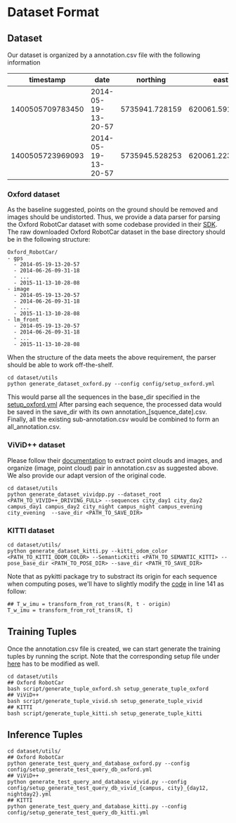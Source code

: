 # Dataset Format

## Dataset

<!-- ### Annotation -->

Our dataset is organized by a annotation.csv file with the following information

| timestamp        | date                | northing       | easting           | yaw                  | submap_path                                                                                               | img_path                                                                                                             |
| ---------------- | ------------------- | -------------- | ----------------- | -------------------- | --------------------------------------------------------------------------------------------------------- | -------------------------------------------------------------------------------------------------------------------- |
| 1400505709783450 | 2014-05-19-13-20-57 | 5735941.728159 | 620061.5917779999 | -0.11223730717958637 | /storage/user/lyun/Oxford_Robocar/dataset_every_5m_45runs/submap/2014-05-19-13-20-57/1400505709783450.npy | /storage/user/lyun/Oxford_Robocar/dataset_every_5m_45runs/image/undistorted/2014-05-19-13-20-57/1400505709783450.png |
| 1400505723969093 | 2014-05-19-13-20-57 | 5735945.528253 | 620061.2238309999 | -0.11404230717958645 | /storage/user/lyun/Oxford_Robocar/dataset_every_5m_45runs/submap/2014-05-19-13-20-57/1400505723969093.npy | /storage/user/lyun/Oxford_Robocar/dataset_every_5m_45runs/image/undistorted/2014-05-19-13-20-57/1400505723969093.png |

### Oxford dataset

As the baseline suggested, points on the ground should be removed and images should be undistorted. Thus, we provide a data parser for parsing the Oxford RobotCar dataset with some codebase provided in their [SDK](https://github.com/ori-mrg/robotcar-dataset-sdk). The raw downloaded Oxford RobotCar dataset in the base directory should be in the following structure:

```
Oxford_RobotCar/
- gps
  - 2014-05-19-13-20-57
  - 2014-06-26-09-31-18
  - ...
  - 2015-11-13-10-28-08
- image
  - 2014-05-19-13-20-57
  - 2014-06-26-09-31-18
  - ...
  - 2015-11-13-10-28-08
- lm_front
  - 2014-05-19-13-20-57
  - 2014-06-26-09-31-18
  - ...
  - 2015-11-13-10-28-08
```

When the structure of the data meets the above requirement, the parser should be able to work off-the-shelf.

```
cd dataset/utils
python generate_dataset_oxford.py --config config/setup_oxford.yml
```

This would parse all the sequences in the base_dir specified in the [setup_oxford.yml](../dataset/utils/config/setup_oxford.yml)
After parsing each sequence, the processed data would be saved in the save_dir with its own annotation\_[squence_date].csv. Finally, all the existing sub-annotation.csv would be combined to form an all_annotation.csv.

### ViViD++ dataset

Please follow their [documentation](https://visibilitydataset.github.io/1_about.html) to extract point clouds and images, and organize (image, point cloud) pair in annotation.csv as suggested above. We also provide our adapt version of the original code.

```
cd dataset/utils
python generate_dataset_vividpp.py --dataset_root <PATH_TO_VIVID++_DRIVING_FULL> --sequences city_day1 city_day2 campus_day1 campus_day2 city_night campus_night campus_evening city_evening  --save_dir <PATH_TO_SAVE_DIR>
```

### KITTI dataset

```
cd dataset/utils/
python generate_dataset_kitti.py --kitti_odom_color <PATH_TO_KITTI_ODOM_COLOR> --SemanticKitti <PATH_TO_SEMANTIC_KITTI> --pose_base_dir <PATH_TO_POSE_DIR> --save_dir <PATH_TO_SAVE_DIR>
```

Note that as pykitti package try to substract its origin for each sequence when computing poses, we'll have to slightly modify the [code](https://github.com/utiasSTARS/pykitti/blob/master/pykitti/utils.py) in line 141 as follow:

```
## T_w_imu = transform_from_rot_trans(R, t - origin)
T_w_imu = transform_from_rot_trans(R, t)
```

## Training Tuples

Once the annotation.csv file is created, we can start generate the training tuples by running the script. Note that the corresponding setup file under [here](../dataset/utils/config/) has to be modified as well.

```
cd dataset/utils
## Oxford RobotCar
bash script/generate_tuple_oxford.sh setup_generate_tuple_oxford
## ViViD++
bash script/generate_tuple_vivid.sh setup_generate_tuple_vivid
## KITTI
bash script/generate_tuple_kitti.sh setup_generate_tuple_kitti
```

## Inference Tuples

```
cd dataset/utils/
## Oxford RobotCar
python generate_test_query_and_database_oxford.py --config config/setup_generate_test_query_db_oxford.yml
## ViViD++
python generate_test_query_and_database_vivid.py --config config/setup_generate_test_query_db_vivid_{campus, city}_{day12, nightday2}.yml
## KITTI
python generate_test_query_and_database_kitti.py --config config/setup_generate_test_query_db_kitti.yml
```
